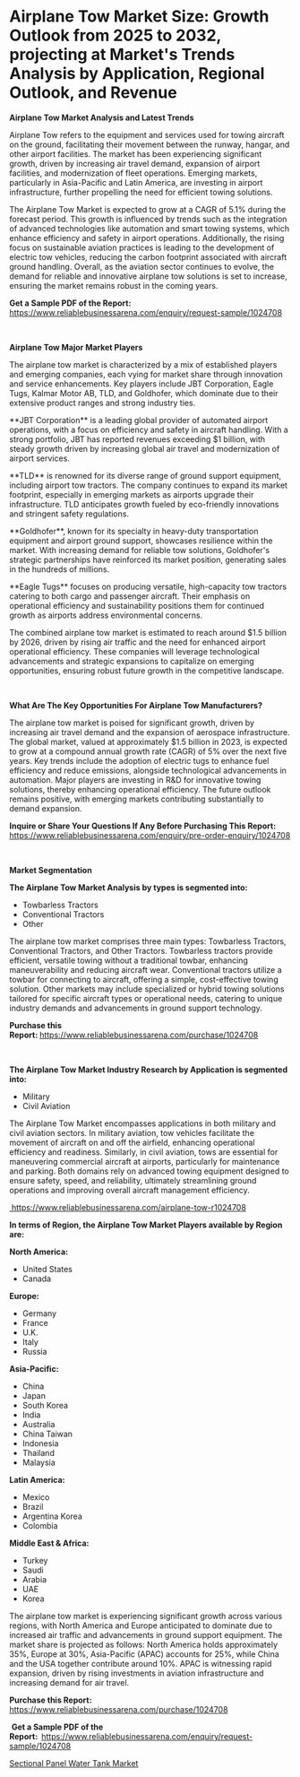 <p><h1>Airplane Tow Market Size: Growth Outlook from 2025 to 2032, projecting at Market's Trends Analysis by Application, Regional Outlook, and Revenue</h1></p><p><strong>Airplane Tow Market Analysis and Latest Trends</strong></p>
<p><p>Airplane Tow refers to the equipment and services used for towing aircraft on the ground, facilitating their movement between the runway, hangar, and other airport facilities. The market has been experiencing significant growth, driven by increasing air travel demand, expansion of airport facilities, and modernization of fleet operations. Emerging markets, particularly in Asia-Pacific and Latin America, are investing in airport infrastructure, further propelling the need for efficient towing solutions.</p><p>The Airplane Tow Market is expected to grow at a CAGR of 5.1% during the forecast period. This growth is influenced by trends such as the integration of advanced technologies like automation and smart towing systems, which enhance efficiency and safety in airport operations. Additionally, the rising focus on sustainable aviation practices is leading to the development of electric tow vehicles, reducing the carbon footprint associated with aircraft ground handling. Overall, as the aviation sector continues to evolve, the demand for reliable and innovative airplane tow solutions is set to increase, ensuring the market remains robust in the coming years.</p></p>
<p><strong>Get a Sample PDF of the Report:&nbsp;</strong> <a href="https://www.reliablebusinessarena.com/enquiry/request-sample/1024708?utm_campaign=2819&utm_medium=2&utm_source=Github&utm_content=ia&utm_term=06032025&utm_id=airplane-tow">https://www.reliablebusinessarena.com/enquiry/request-sample/1024708</a></p>
<p>&nbsp;</p>
<p><strong>Airplane Tow Major Market Players</strong></p>
<p><p>The airplane tow market is characterized by a mix of established players and emerging companies, each vying for market share through innovation and service enhancements. Key players include JBT Corporation, Eagle Tugs, Kalmar Motor AB, TLD, and Goldhofer, which dominate due to their extensive product ranges and strong industry ties.</p><p>**JBT Corporation** is a leading global provider of automated airport operations, with a focus on efficiency and safety in aircraft handling. With a strong portfolio, JBT has reported revenues exceeding $1 billion, with steady growth driven by increasing global air travel and modernization of airport services.</p><p>**TLD** is renowned for its diverse range of ground support equipment, including airport tow tractors. The company continues to expand its market footprint, especially in emerging markets as airports upgrade their infrastructure. TLD anticipates growth fueled by eco-friendly innovations and stringent safety regulations.</p><p>**Goldhofer**, known for its specialty in heavy-duty transportation equipment and airport ground support, showcases resilience within the market. With increasing demand for reliable tow solutions, Goldhofer's strategic partnerships have reinforced its market position, generating sales in the hundreds of millions.</p><p>**Eagle Tugs** focuses on producing versatile, high-capacity tow tractors catering to both cargo and passenger aircraft. Their emphasis on operational efficiency and sustainability positions them for continued growth as airports address environmental concerns.</p><p>The combined airplane tow market is estimated to reach around $1.5 billion by 2026, driven by rising air traffic and the need for enhanced airport operational efficiency. These companies will leverage technological advancements and strategic expansions to capitalize on emerging opportunities, ensuring robust future growth in the competitive landscape.</p></p>
<p>&nbsp;</p>
<p><strong>What Are The Key Opportunities For Airplane Tow Manufacturers?</strong></p>
<p><p>The airplane tow market is poised for significant growth, driven by increasing air travel demand and the expansion of aerospace infrastructure. The global market, valued at approximately $1.5 billion in 2023, is expected to grow at a compound annual growth rate (CAGR) of 5% over the next five years. Key trends include the adoption of electric tugs to enhance fuel efficiency and reduce emissions, alongside technological advancements in automation. Major players are investing in R&D for innovative towing solutions, thereby enhancing operational efficiency. The future outlook remains positive, with emerging markets contributing substantially to demand expansion.</p></p>
<p><strong>Inquire or Share Your Questions If Any Before Purchasing This Report:</strong> <a href="https://www.reliablebusinessarena.com/enquiry/pre-order-enquiry/1024708?utm_campaign=2819&utm_medium=2&utm_source=Github&utm_content=ia&utm_term=06032025&utm_id=airplane-tow">https://www.reliablebusinessarena.com/enquiry/pre-order-enquiry/1024708</a></p>
<p>&nbsp;</p>
<p><strong>Market Segmentation</strong></p>
<p><strong>The Airplane Tow Market Analysis by types is segmented into:</strong></p>
<p><ul><li>Towbarless Tractors</li><li>Conventional Tractors</li><li>Other</li></ul></p>
<p><p>The airplane tow market comprises three main types: Towbarless Tractors, Conventional Tractors, and Other Tractors. Towbarless tractors provide efficient, versatile towing without a traditional towbar, enhancing maneuverability and reducing aircraft wear. Conventional tractors utilize a towbar for connecting to aircraft, offering a simple, cost-effective towing solution. Other markets may include specialized or hybrid towing solutions tailored for specific aircraft types or operational needs, catering to unique industry demands and advancements in ground support technology.</p></p>
<p><strong>Purchase this Report:&nbsp;</strong><a href="https://www.reliablebusinessarena.com/purchase/1024708?utm_campaign=2819&utm_medium=2&utm_source=Github&utm_content=ia&utm_term=06032025&utm_id=airplane-tow">https://www.reliablebusinessarena.com/purchase/1024708</a></p>
<p>&nbsp;</p>
<p><strong>The Airplane Tow Market Industry Research by Application is segmented into:</strong></p>
<p><ul><li>Military</li><li>Civil Aviation</li></ul></p>
<p><p>The Airplane Tow Market encompasses applications in both military and civil aviation sectors. In military aviation, tow vehicles facilitate the movement of aircraft on and off the airfield, enhancing operational efficiency and readiness. Similarly, in civil aviation, tows are essential for maneuvering commercial aircraft at airports, particularly for maintenance and parking. Both domains rely on advanced towing equipment designed to ensure safety, speed, and reliability, ultimately streamlining ground operations and improving overall aircraft management efficiency.</p></p>
<p><a href="https://www.reliablebusinessarena.com/airplane-tow-r1024708?utm_campaign=2819&utm_medium=2&utm_source=Github&utm_content=ia&utm_term=06032025&utm_id=airplane-tow">&nbsp;https://www.reliablebusinessarena.com/airplane-tow-r1024708</a></p>
<p><strong>In terms of Region, the Airplane Tow Market Players available by Region are:</strong></p>
<p>
    <p> <strong> North America: </strong>
        <ul>
            <li>United States</li>
            <li>Canada</li>
        </ul>
        </p> 
    <p> <strong> Europe: </strong>
        <ul>
            <li>Germany</li>
            <li>France</li>
            <li>U.K.</li>
            <li>Italy</li>
            <li>Russia</li>
        </ul>
        </p> 
    <p> <strong> Asia-Pacific: </strong>
        <ul>
            <li>China</li>
            <li>Japan</li>
            <li>South Korea</li>
            <li>India</li>
            <li>Australia</li>
            <li>China Taiwan</li>
            <li>Indonesia</li>
            <li>Thailand</li>
            <li>Malaysia</li>
        </ul>
        </p> 
    <p> <strong> Latin America: </strong>
        <ul>
            <li>Mexico</li>
            <li>Brazil</li>
            <li>Argentina Korea</li>
            <li>Colombia</li>
        </ul>
        </p> 
    <p> <strong> Middle East & Africa: </strong>
        <ul>
            <li>Turkey</li>
            <li>Saudi</li>
            <li>Arabia</li>
            <li>UAE</li>
            <li>Korea</li>
        </ul>
    </p>
    </p>
<p><p>The airplane tow market is experiencing significant growth across various regions, with North America and Europe anticipated to dominate due to increased air traffic and advancements in ground support equipment. The market share is projected as follows: North America holds approximately 35%, Europe at 30%, Asia-Pacific (APAC) accounts for 25%, while China and the USA together contribute around 10%. APAC is witnessing rapid expansion, driven by rising investments in aviation infrastructure and increasing demand for air travel.</p></p>
<p><strong>Purchase this Report: </strong><a href="https://www.reliablebusinessarena.com/purchase/1024708?utm_campaign=2819&utm_medium=2&utm_source=Github&utm_content=ia&utm_term=06032025&utm_id=airplane-tow">https://www.reliablebusinessarena.com/purchase/1024708</a></p>
<p>&nbsp;<strong>Get a Sample PDF of the Report:&nbsp;&nbsp;</strong><a href="https://www.reliablebusinessarena.com/enquiry/request-sample/1024708?utm_campaign=2819&utm_medium=2&utm_source=Github&utm_content=ia&utm_term=06032025&utm_id=airplane-tow">https://www.reliablebusinessarena.com/enquiry/request-sample/1024708</a></p>
<p><strong></strong></p>
<p><p><a href="https://github.com/raffadongraffadong/Market-Research-Report-List-1/blob/main/sectional-panel-water-tank-market.md?utm_campaign=2819&utm_medium=2&utm_source=Github&utm_content=ia&utm_term=06032025&utm_id=airplane-tow">Sectional Panel Water Tank Market</a></p></p>